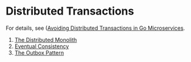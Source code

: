 # Distributed Transactions

For details, see ([Avoiding Distributed Transactions in Go Microservices](https://threedots.tech/post/avoiding-distributed-transactions-in-go-microservices/).

1. [The Distributed Monolith](./01-distributed-monolith)
2. [Eventual Consistency](./02-eventual-consistency)
3. [The Outbox Pattern](./03-outbox)
